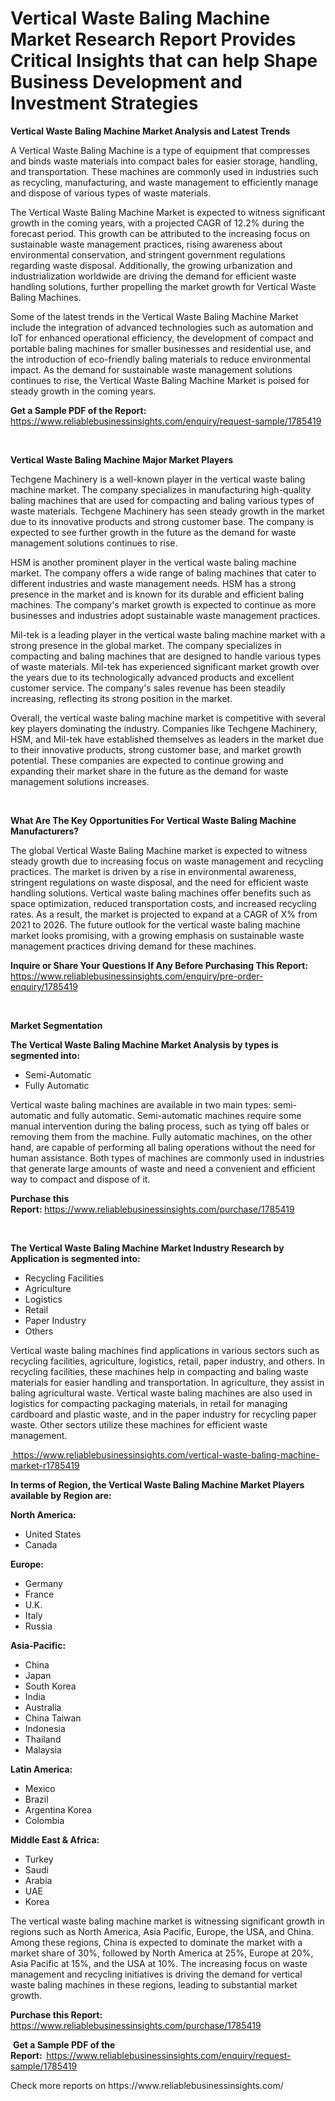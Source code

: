 <p><h1>Vertical Waste Baling Machine Market Research Report Provides Critical Insights that can help Shape Business Development and Investment Strategies</h1></p><p><strong>Vertical Waste Baling Machine Market Analysis and Latest Trends</strong></p>
<p><p>A Vertical Waste Baling Machine is a type of equipment that compresses and binds waste materials into compact bales for easier storage, handling, and transportation. These machines are commonly used in industries such as recycling, manufacturing, and waste management to efficiently manage and dispose of various types of waste materials.</p><p>The Vertical Waste Baling Machine Market is expected to witness significant growth in the coming years, with a projected CAGR of 12.2% during the forecast period. This growth can be attributed to the increasing focus on sustainable waste management practices, rising awareness about environmental conservation, and stringent government regulations regarding waste disposal. Additionally, the growing urbanization and industrialization worldwide are driving the demand for efficient waste handling solutions, further propelling the market growth for Vertical Waste Baling Machines.</p><p>Some of the latest trends in the Vertical Waste Baling Machine Market include the integration of advanced technologies such as automation and IoT for enhanced operational efficiency, the development of compact and portable baling machines for smaller businesses and residential use, and the introduction of eco-friendly baling materials to reduce environmental impact. As the demand for sustainable waste management solutions continues to rise, the Vertical Waste Baling Machine Market is poised for steady growth in the coming years.</p></p>
<p><strong>Get a Sample PDF of the Report:&nbsp;</strong> <a href="https://www.reliablebusinessinsights.com/enquiry/request-sample/1785419">https://www.reliablebusinessinsights.com/enquiry/request-sample/1785419</a></p>
<p>&nbsp;</p>
<p><strong>Vertical Waste Baling Machine Major Market Players</strong></p>
<p><p>Techgene Machinery is a well-known player in the vertical waste baling machine market. The company specializes in manufacturing high-quality baling machines that are used for compacting and baling various types of waste materials. Techgene Machinery has seen steady growth in the market due to its innovative products and strong customer base. The company is expected to see further growth in the future as the demand for waste management solutions continues to rise.</p><p>HSM is another prominent player in the vertical waste baling machine market. The company offers a wide range of baling machines that cater to different industries and waste management needs. HSM has a strong presence in the market and is known for its durable and efficient baling machines. The company's market growth is expected to continue as more businesses and industries adopt sustainable waste management practices.</p><p>Mil-tek is a leading player in the vertical waste baling machine market with a strong presence in the global market. The company specializes in compacting and baling machines that are designed to handle various types of waste materials. Mil-tek has experienced significant market growth over the years due to its technologically advanced products and excellent customer service. The company's sales revenue has been steadily increasing, reflecting its strong position in the market.</p><p>Overall, the vertical waste baling machine market is competitive with several key players dominating the industry. Companies like Techgene Machinery, HSM, and Mil-tek have established themselves as leaders in the market due to their innovative products, strong customer base, and market growth potential. These companies are expected to continue growing and expanding their market share in the future as the demand for waste management solutions increases.</p></p>
<p>&nbsp;</p>
<p><strong>What Are The Key Opportunities For Vertical Waste Baling Machine Manufacturers?</strong></p>
<p><p>The global Vertical Waste Baling Machine market is expected to witness steady growth due to increasing focus on waste management and recycling practices. The market is driven by a rise in environmental awareness, stringent regulations on waste disposal, and the need for efficient waste handling solutions. Vertical waste baling machines offer benefits such as space optimization, reduced transportation costs, and increased recycling rates. As a result, the market is projected to expand at a CAGR of X% from 2021 to 2026. The future outlook for the vertical waste baling machine market looks promising, with a growing emphasis on sustainable waste management practices driving demand for these machines.</p></p>
<p><strong>Inquire or Share Your Questions If Any Before Purchasing This Report:</strong> <a href="https://www.reliablebusinessinsights.com/enquiry/pre-order-enquiry/1785419">https://www.reliablebusinessinsights.com/enquiry/pre-order-enquiry/1785419</a></p>
<p>&nbsp;</p>
<p><strong>Market Segmentation</strong></p>
<p><strong>The Vertical Waste Baling Machine Market Analysis by types is segmented into:</strong></p>
<p><ul><li>Semi-Automatic</li><li>Fully Automatic</li></ul></p>
<p><p>Vertical waste baling machines are available in two main types: semi-automatic and fully automatic. Semi-automatic machines require some manual intervention during the baling process, such as tying off bales or removing them from the machine. Fully automatic machines, on the other hand, are capable of performing all baling operations without the need for human assistance. Both types of machines are commonly used in industries that generate large amounts of waste and need a convenient and efficient way to compact and dispose of it.</p></p>
<p><strong>Purchase this Report:&nbsp;</strong><a href="https://www.reliablebusinessinsights.com/purchase/1785419">https://www.reliablebusinessinsights.com/purchase/1785419</a></p>
<p>&nbsp;</p>
<p><strong>The Vertical Waste Baling Machine Market Industry Research by Application is segmented into:</strong></p>
<p><ul><li>Recycling Facilities</li><li>Agriculture</li><li>Logistics</li><li>Retail</li><li>Paper Industry</li><li>Others</li></ul></p>
<p><p>Vertical waste baling machines find applications in various sectors such as recycling facilities, agriculture, logistics, retail, paper industry, and others. In recycling facilities, these machines help in compacting and baling waste materials for easier handling and transportation. In agriculture, they assist in baling agricultural waste. Vertical waste baling machines are also used in logistics for compacting packaging materials, in retail for managing cardboard and plastic waste, and in the paper industry for recycling paper waste. Other sectors utilize these machines for efficient waste management.</p></p>
<p><a href="https://www.reliablebusinessinsights.com/vertical-waste-baling-machine-market-r1785419">&nbsp;https://www.reliablebusinessinsights.com/vertical-waste-baling-machine-market-r1785419</a></p>
<p><strong>In terms of Region, the Vertical Waste Baling Machine Market Players available by Region are:</strong></p>
<p>
    <p> <strong> North America: </strong>
        <ul>
            <li>United States</li>
            <li>Canada</li>
        </ul>
        </p> 
    <p> <strong> Europe: </strong>
        <ul>
            <li>Germany</li>
            <li>France</li>
            <li>U.K.</li>
            <li>Italy</li>
            <li>Russia</li>
        </ul>
        </p> 
    <p> <strong> Asia-Pacific: </strong>
        <ul>
            <li>China</li>
            <li>Japan</li>
            <li>South Korea</li>
            <li>India</li>
            <li>Australia</li>
            <li>China Taiwan</li>
            <li>Indonesia</li>
            <li>Thailand</li>
            <li>Malaysia</li>
        </ul>
        </p> 
    <p> <strong> Latin America: </strong>
        <ul>
            <li>Mexico</li>
            <li>Brazil</li>
            <li>Argentina Korea</li>
            <li>Colombia</li>
        </ul>
        </p> 
    <p> <strong> Middle East & Africa: </strong>
        <ul>
            <li>Turkey</li>
            <li>Saudi</li>
            <li>Arabia</li>
            <li>UAE</li>
            <li>Korea</li>
        </ul>
    </p>
    </p>
<p><p>The vertical waste baling machine market is witnessing significant growth in regions such as North America, Asia Pacific, Europe, the USA, and China. Among these regions, China is expected to dominate the market with a market share of 30%, followed by North America at 25%, Europe at 20%, Asia Pacific at 15%, and the USA at 10%. The increasing focus on waste management and recycling initiatives is driving the demand for vertical waste baling machines in these regions, leading to substantial market growth.</p></p>
<p><strong>Purchase this Report: </strong><a href="https://www.reliablebusinessinsights.com/purchase/1785419">https://www.reliablebusinessinsights.com/purchase/1785419</a></p>
<p>&nbsp;<strong>Get a Sample PDF of the Report:&nbsp;&nbsp;</strong><a href="https://www.reliablebusinessinsights.com/enquiry/request-sample/1785419">https://www.reliablebusinessinsights.com/enquiry/request-sample/1785419</a></p>
<p><strong></strong></p>
<p>Check more reports on https://www.reliablebusinessinsights.com/</p>
